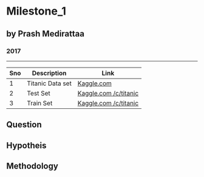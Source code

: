 # Milestone_1
## by Prash Medirattaa
### 2017



---------

|      Sno   | Description | Link  |
|--------------------|-------|-------|
|     1   |   Titanic Data set   |[Kaggle.com](https://www.kaggle.com/c/titanic) |  
|     2   |   Test Set  |[Kaggle.com /c/titanic](https://www.kaggle.com/c/titanic/data)|  
|     3   |   Train Set   |[Kaggle.com /c/titanic](https://www.kaggle.com/c/titanic/data) | 

 
 
 
 

## Question


 
 

## Hypotheis





## Methodology
